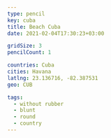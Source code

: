 ```yaml
---
type: pencil
key: cuba
title: Beach Cuba
date: 2021-02-04T17:30:23+03:00

gridSize: 3
pencilCount: 1

countries: Cuba
cities: Havana
latlng: 23.136716, -82.387531
geo: CUB

tags:
  - without rubber
  - blunt
  - round
  - country
---
```

